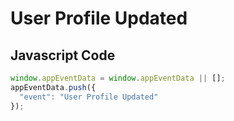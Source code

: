 # User Profile Updated

### 

## Javascript Code
```js
window.appEventData = window.appEventData || [];
appEventData.push({
  "event": "User Profile Updated"
});
```




